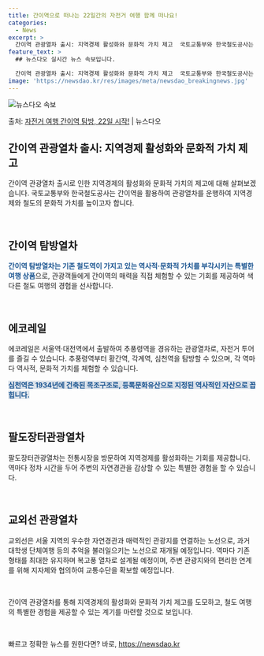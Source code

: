 ```yaml
---
title: 간이역으로 떠나는 22일간의 자전거 여행 함께 떠나요!
categories:
  - News
excerpt: >
  간이역 관광열차 출시: 지역경제 활성화와 문화적 가치 제고  국토교통부와 한국철도공사는 지역경제 활성화와 철…
feature_text: >
  ## 뉴스다오 실시간 뉴스 속보입니다.

  간이역 관광열차 출시: 지역경제 활성화와 문화적 가치 제고  국토교통부와 한국철도공사는 지역경제 활성화와 철…
image: 'https://newsdao.kr/res/images/meta/newsdao_breakingnews.jpg'
---
```


![뉴스다오 속보](https://newsdao.kr/res/images/meta/newsdao_breakingnews.jpg)

<p>출처: <a href="https://newsdao.kr/4335" rel="dofollow">자전거 여행 간이역 탐방, 22일 시작!</a> | 뉴스다오</p>

<h2 data-ke-size="size26">간이역 관광열차 출시: 지역경제 활성화와 문화적 가치 제고</h2>

간이역 관광열차 출시로 인한 지역경제의 활성화와 문화적 가치의 제고에 대해 살펴보겠습니다. 국토교통부와 한국철도공사는 간이역을 활용하여 관광열차를 운행하여 지역경제와 철도의 문화적 가치를 높이고자 합니다.

<p data-ke-size="size16">&nbsp;</p>

<h2 data-ke-size="size24">간이역 탐방열차</h2>

<b><span style="color: #1a5490;">간이역 탐방열차는 기존 철도역이 가지고 있는 역사적·문화적 가치를 부각시키는 특별한 여행 상품</span></b>으로, 관광객들에게 간이역의 매력을 직접 체험할 수 있는 기회를 제공하여 색다른 철도 여행의 경험을 선사합니다.

<p data-ke-size="size16">&nbsp;</p>

<h2 data-ke-size="size24">에코레일</h2>

에코레일은 서울역·대전역에서 출발하여 추풍령역을 경유하는 관광열차로, 자전거 투어를 즐길 수 있습니다. 추풍령역부터 황간역, 각계역, 심천역을 탐방할 수 있으며, 각 역마다 역사적, 문화적 가치를 체험할 수 있습니다.

<b><span style="background-color: #21538527; color: #1a5490;">심천역은 1934년에 건축된 목조구조로, 등록문화유산으로 지정된 역사적인 자산으로 꼽힙니다.</span></b>

<p data-ke-size="size16">&nbsp;</p>

<h2 data-ke-size="size24">팔도장터관광열차</h2>

팔도장터관광열차는 전통시장을 방문하여 지역경제를 활성화하는 기회를 제공합니다. 역마다 정차 시간을 두어 주변의 자연경관을 감상할 수 있는 특별한 경험을 할 수 있습니다.

<p data-ke-size="size16">&nbsp;</p>

<h2 data-ke-size="size24">교외선 관광열차</h2>

교외선은 서울 지역의 우수한 자연경관과 매력적인 관광지를 연결하는 노선으로, 과거 대학생 단체여행 등의 추억을 불러일으키는 노선으로 재개될 예정입니다. 역마다 기존 형태를 최대한 유지하며 복고풍 열차로 설계될 예정이며, 주변 관광지와의 편리한 연계를 위해 지자체와 협의하여 교통수단을 확보할 예정입니다.

<p data-ke-size="size16">&nbsp;</p>

간이역 관광열차를 통해 지역경제의 활성화와 문화적 가치 제고를 도모하고, 철도 여행의 특별한 경험을 제공할 수 있는 계기를 마련할 것으로 보입니다.

<p data-ke-size="size16">&nbsp;</p>

<p data-ke-size="size16"></p> 

빠르고 정확한 뉴스를 원한다면? 바로, <a href="https://newsdao.kr" rel="dofollow">https://newsdao.kr</a>


